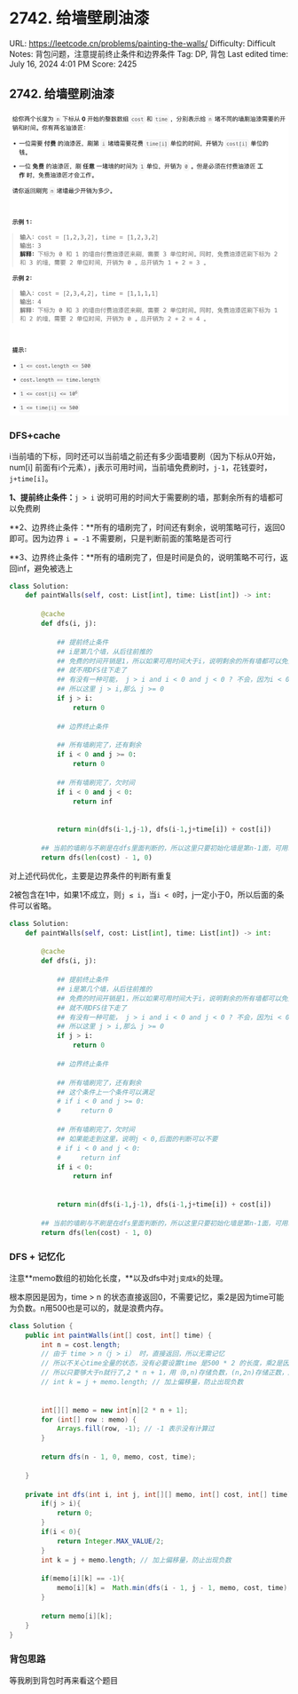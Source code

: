 # 2742. 给墙壁刷油漆

URL: https://leetcode.cn/problems/painting-the-walls/
Difficulty: Difficult
Notes: 背包问题，注意提前终止条件和边界条件
Tag: DP, 背包
Last edited time: July 16, 2024 4:01 PM
Score: 2425

## **2742. 给墙壁刷油漆**

![Untitled](image/2742%20%E7%BB%99%E5%A2%99%E5%A3%81%E5%88%B7%E6%B2%B9%E6%BC%86/Untitled.png)

### DFS+cache

i当前墙的下标，同时还可以当前墙之前还有多少面墙要刷（因为下标从0开始，num[i] 前面有i个元素），j表示可用时间，当前墙免费刷时，`j-1`，花钱耍时，`j+time[i]`。

**1、提前终止条件：**`j > i` 说明可用的时间大于需要刷的墙，那剩余所有的墙都可以免费刷

**2、边界终止条件：**所有的墙刷完了，时间还有剩余，说明策略可行，返回0即可。因为边界 `i = -1` 不需要刷，只是判断前面的策略是否可行

**3、边界终止条件：**所有的墙刷完了，但是时间是负的，说明策略不可行，返回inf，避免被选上

```python
class Solution:
    def paintWalls(self, cost: List[int], time: List[int]) -> int:
        
        @cache
        def dfs(i, j):

            ## 提前终止条件
            ## i是第几个墙，从后往前推的
            ## 免费的时间开销是1，所以如果可用时间大于i，说明剩余的所有墙都可以免费刷
            ## 就不用DFS往下走了
            ## 有没有一种可能， j > i and i < 0 and j < 0 ? 不会，因为i < 0 只有一种情况，就是i = -1, 如果j < 0, j不可能大于-1
            ## 所以这里 j > i,那么 j >= 0
            if j > i:
                return 0
            
            ## 边界终止条件
            
            ## 所有墙刷完了，还有剩余
            if i < 0 and j >= 0:
                return 0
            
            ## 所有墙刷完了，欠时间
            if i < 0 and j < 0:
                return inf

            
            return min(dfs(i-1,j-1), dfs(i-1,j+time[i]) + cost[i])
        
        ## 当前的墙刷与不刷是在dfs里面判断的，所以这里只要初始化墙是第n-1面，可用时间是j就行
        return dfs(len(cost) - 1, 0)
```

对上述代码优化，主要是边界条件的判断有重复

2被包含在1中，如果1不成立，则`j ≤ i`，当`i < 0`时，j一定小于0，所以后面的条件可以省略。

```python
class Solution:
    def paintWalls(self, cost: List[int], time: List[int]) -> int:
        
        @cache
        def dfs(i, j):

            ## 提前终止条件
            ## i是第几个墙，从后往前推的
            ## 免费的时间开销是1，所以如果可用时间大于i，说明剩余的所有墙都可以免费刷
            ## 就不用DFS往下走了
            ## 有没有一种可能， j > i and i < 0 and j < 0 ? 不会，因为i < 0 只有一种情况，就是i = -1, 如果j < 0, j不可能大于-1
            ## 所以这里 j > i,那么 j >= 0
            if j > i:
                return 0
            
            ## 边界终止条件
            
            ## 所有墙刷完了，还有剩余
            ## 这个条件上一个条件可以满足
            # if i < 0 and j >= 0:
            #     return 0
            
            ## 所有墙刷完了，欠时间
            ## 如果能走到这里，说明j < 0,后面的判断可以不要
            # if i < 0 and j < 0:
            #     return inf
            if i < 0:
                return inf

            
            return min(dfs(i-1,j-1), dfs(i-1,j+time[i]) + cost[i])
        
        ## 当前的墙刷与不刷是在dfs里面判断的，所以这里只要初始化墙是第n-1面，可用时间是j就行
        return dfs(len(cost) - 1, 0)
```

### DFS + 记忆化

注意**memo数组的初始化长度，**以及dfs中对`j变成k`的处理。

根本原因是因为，time > n 的状态直接返回0，不需要记忆，乘2是因为time可能为负数。n用500也是可以的，就是浪费内存。

```java
class Solution {
    public int paintWalls(int[] cost, int[] time) {
        int n = cost.length;
        // 由于 time > n（j > i） 时，直接返回，所以无需记忆
        // 所以不关心time全量的状态，没有必要设置time 是500 * 2 的长度，乘2是因为j可能为负数，(-500,500)
        // 所以只要够大于n就行了,2 * n + 1，用（0,n)存储负数，(n,2n)存储正数，所以才有          
        // int k = j + memo.length; // 加上偏移量，防止出现负数

        
        int[][] memo = new int[n][2 * n + 1];
        for (int[] row : memo) {
            Arrays.fill(row, -1); // -1 表示没有计算过
        }

        return dfs(n - 1, 0, memo, cost, time);

    }

    private int dfs(int i, int j, int[][] memo, int[] cost, int[] time){
        if(j > i){
            return 0;
        }
        if(i < 0){
            return Integer.MAX_VALUE/2;
        }
        int k = j + memo.length; // 加上偏移量，防止出现负数

        if(memo[i][k] == -1){
            memo[i][k] =  Math.min(dfs(i - 1, j - 1, memo, cost, time), dfs(i-1,j + time[i], memo, cost, time) + cost[i]);
        }

        return memo[i][k];
    }
}
```

### 背包思路

等我刷到背包时再来看这个题目